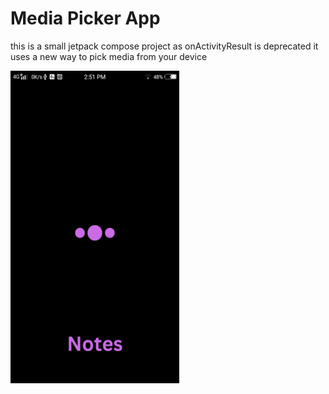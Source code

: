 # Media Picker App

this is a small jetpack compose project as onActivityResult is deprecated it uses a new way to pick media from your device

<img src="https://github.com/shalenMathew/Notes_App_JAVA/blob/master/github%20pics/Screenshot_20230915_145116.png" alt="Splash_Screen" width="270" height="500">
